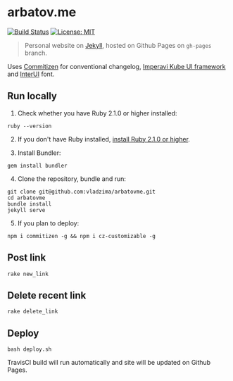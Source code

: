 # arbatov.me

[![Build Status](https://travis-ci.org/vladzima/arbatovme.svg?branch=gh-pages)](https://travis-ci.org/vladzima/arbatovme)
[![License: MIT](https://img.shields.io/badge/License-MIT-yellow.svg)](https://opensource.org/licenses/MIT)

> Personal website on [Jekyll](https://jekyllrb.com]), hosted on Github Pages on `gh-pages` branch.

Uses [Commitizen](https://github.com/commitizen/cz-cli) for conventional changelog, [Imperavi Kube UI framework](https://github.com/imperavi/kubeframework) and [InterUI](https://rsms.me/inter/) font.

## Run locally
1) Check whether you have Ruby 2.1.0 or higher installed:

`ruby --version`

2) If you don't have Ruby installed, [install Ruby 2.1.0 or higher](https://www.ruby-lang.org/en/downloads/).

3) Install Bundler:

`gem install bundler`

4) Clone the repository, bundle and run:
```
git clone git@github.com:vladzima/arbatovme.git
cd arbatovme
bundle install
jekyll serve
```

5) If you plan to deploy:
```
npm i commitizen -g && npm i cz-customizable -g
```

## Post link
`rake new_link`

## Delete recent link
`rake delete_link`

## Deploy
`bash deploy.sh`

TravisCI build will run automatically and site will be updated on Github Pages.
